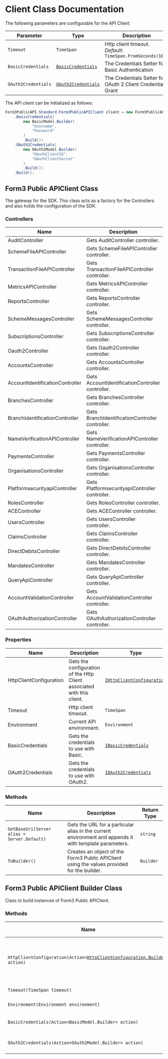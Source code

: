 
# Client Class Documentation

The following parameters are configurable for the API Client:

| Parameter | Type | Description |
|  --- | --- | --- |
| `Timeout` | `TimeSpan` | Http client timeout.<br>*Default*: `TimeSpan.FromSeconds(100)` |
| `BasicCredentials` | [`BasicCredentials`]($a/basic-authentication.md) | The Credentials Setter for Basic Authentication |
| `OAuth2Credentials` | [`OAuth2Credentials`]($a/oauth-2-client-credentials-grant.md) | The Credentials Setter for OAuth 2 Client Credentials Grant |

The API client can be initialized as follows:

```csharp
Form3PublicAPI.Standard.Form3PublicAPIClient client = new Form3PublicAPI.Standard.Form3PublicAPIClient.Builder()
    .BasicCredentials(
        new BasicModel.Builder(
            "Username",
            "Password"
        )
        .Build())
    .OAuth2Credentials(
        new OAuth2Model.Builder(
            "OAuthClientId",
            "OAuthClientSecret"
        )
        .Build())
    .Build();
```

## Form3 Public APIClient Class

The gateway for the SDK. This class acts as a factory for the Controllers and also holds the configuration of the SDK.

### Controllers

| Name | Description |
|  --- | --- |
| AuditController | Gets AuditController controller. |
| SchemeFileAPIController | Gets SchemeFileAPIController controller. |
| TransactionFileAPIController | Gets TransactionFileAPIController controller. |
| MetricsAPIController | Gets MetricsAPIController controller. |
| ReportsController | Gets ReportsController controller. |
| SchemeMessagesController | Gets SchemeMessagesController controller. |
| SubscriptionsController | Gets SubscriptionsController controller. |
| Oauth2Controller | Gets Oauth2Controller controller. |
| AccountsController | Gets AccountsController controller. |
| AccountIdentificationController | Gets AccountIdentificationController controller. |
| BranchesController | Gets BranchesController controller. |
| BranchIdentificationController | Gets BranchIdentificationController controller. |
| NameVerificationAPIController | Gets NameVerificationAPIController controller. |
| PaymentsController | Gets PaymentsController controller. |
| OrganisationsController | Gets OrganisationsController controller. |
| PlatformsecurityapiController | Gets PlatformsecurityapiController controller. |
| RolesController | Gets RolesController controller. |
| ACEController | Gets ACEController controller. |
| UsersController | Gets UsersController controller. |
| ClaimsController | Gets ClaimsController controller. |
| DirectDebitsController | Gets DirectDebitsController controller. |
| MandatesController | Gets MandatesController controller. |
| QueryApiController | Gets QueryApiController controller. |
| AccountValidationController | Gets AccountValidationController controller. |
| OAuthAuthorizationController | Gets OAuthAuthorizationController controller. |

### Properties

| Name | Description | Type |
|  --- | --- | --- |
| HttpClientConfiguration | Gets the configuration of the Http Client associated with this client. | [`IHttpClientConfiguration`](http-client-configuration.md) |
| Timeout | Http client timeout. | `TimeSpan` |
| Environment | Current API environment. | `Environment` |
| BasicCredentials | Gets the credentials to use with Basic. | [`IBasicCredentials`]($a/basic-authentication.md) |
| OAuth2Credentials | Gets the credentials to use with OAuth2. | [`IOAuth2Credentials`]($a/oauth-2-client-credentials-grant.md) |

### Methods

| Name | Description | Return Type |
|  --- | --- | --- |
| `GetBaseUri(Server alias = Server.Default)` | Gets the URL for a particular alias in the current environment and appends it with template parameters. | `string` |
| `ToBuilder()` | Creates an object of the Form3 Public APIClient using the values provided for the builder. | `Builder` |

## Form3 Public APIClient Builder Class

Class to build instances of Form3 Public APIClient.

### Methods

| Name | Description | Return Type |
|  --- | --- | --- |
| `HttpClientConfiguration(Action<`[`HttpClientConfiguration.Builder`](http-client-configuration-builder.md)`> action)` | Gets the configuration of the Http Client associated with this client. | `Builder` |
| `Timeout(TimeSpan timeout)` | Http client timeout. | `Builder` |
| `Environment(Environment environment)` | Current API environment. | `Builder` |
| `BasicCredentials(Action<BasicModel.Builder> action)` | Sets credentials for Basic. | `Builder` |
| `OAuth2Credentials(Action<OAuth2Model.Builder> action)` | Sets credentials for OAuth2. | `Builder` |

